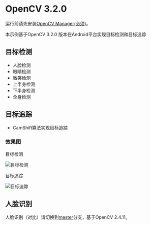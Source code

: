# OpenCV 3.2.0

运行前请先安装[OpenCV Manager(必须)](https://github.com/kongqw/FaceDetectLibrary/tree/opencv3.2.0/OpenCVManager)。

本示例基于OpenCV 3.2.0 版本在Android平台实现目标检测和目标追踪

## 目标检测

- 人脸检测
- 眼睛检测
- 微笑检测
- 上半身检测
- 下半身检测
- 全身检测

## 目标追踪

- CamShift算法实现目标追踪

### 效果图

目标检测

![目标检测](https://github.com/kongqw/OpenCVForAndroid/blob/opencv3.2.0/gif/ObjectDetecting.gif)

目标追踪

![目标追踪](https://github.com/kongqw/OpenCVForAndroid/blob/opencv3.2.0/gif/ObjectTracking.gif)

## 人脸识别

人脸识别（对比）请切换到[master](https://github.com/kongqw/FaceDetectLibrary/tree/master)分支，基于OpenCV 2.4.11。
